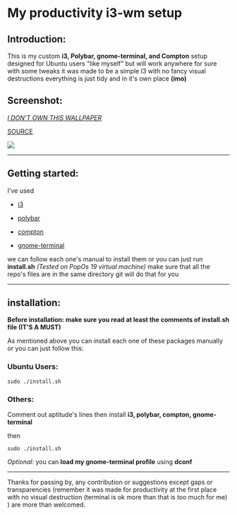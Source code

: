 # My productivity i3-wm setup



## Introduction:

This is my custom **i3, Polybar, gnome-terminal, and Compton** setup designed for Ubuntu users "like myself" but will work anywhere for sure with some tweaks it was made to be a simple I3 with no fancy visual destructions everything is just tidy and in it's own place **(imo)**   

## Screenshot:

*<u>I DON'T OWN THIS WALLPAPER</u>*

[SOURCE](https://www.reddit.com/r/wallpaper/comments/a2ootu/retro_wave_pyramid_oc_3840x2160/?utm_source=ifttt)

![](https://imagizer.imageshack.com/img923/7331/VRAlO3.png)

------

## Getting started:

I've used 

* [i3](https://github.com/i3/i3)

* [polybar](https://github.com/polybar/polybar)

* [compton](https://github.com/chjj/compton)

* [gnome-terminal](https://packages.ubuntu.com/disco/gnome-terminal)

we can follow each one's manual to install them or you can just run **install.sh** *(Tested on PopOs 19 virtual  machine)* make sure that all the repo's files are in the same directory git will do that for you

------

## installation: 

**Before installation: make sure you read at least the comments of install.sh file (IT'S A MUST)**

As mentioned above you can install each one of these packages manually or you can just follow this:

### Ubuntu Users:

```
sudo ./install.sh
```

### Others:

Comment out aptitude's lines then install **i3, polybar, compton, gnome-terminal**  

then

```
sudo ./install.sh
```

*Optional:* you can **load my gnome-terminal profile** using **dconf** 

------

Thanks for passing by, any contribution or suggestions except gaps or transparencies (remember it was made for productivity at the first place with no visual destruction (terminal is ok more than that is too much for me) ) are more than welcomed.
